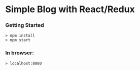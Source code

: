 # Simple Blog with React/Redux


### Getting Started
```
> npm install
> npm start
```
### In browser:

```
> localhost:8080
```

